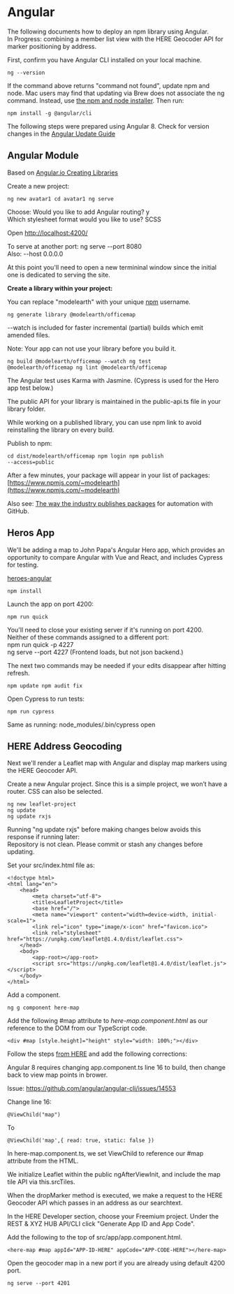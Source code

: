 # Angular  

The following documents how to deploy an npm library using Angular.  
In Progress: combining a member list view with the HERE Geocoder API for marker positioning by address.  

First, confirm you have Angular CLI installed on your local machine.  

<code>ng --version</code>

If the command above returns "command not found", update npm and node. Mac users may find that updating via Brew does not associate the ng command. Instead, use [the npm and node installer](https://www.npmjs.com/get-npm).  Then run:  

<code>npm install -g @angular/cli</code>  

The following steps were prepared using Angular 8. 
Check for version changes in the [Angular Update Guide](https://update.angular.io/)  


## Angular Module 
<!--
[Angular 6 - Create a module that can be installed with NPM](https://www.competa.com/blog/angular-6-create-a-module-that-can-be-installed-with-npm/)  
-->
Based on [Angular.io Creating Libraries](https://angular.io/guide/creating-libraries)

Create a new project:  

<code>ng new avatar1
cd avatar1
ng serve
</code>

Choose: Would you like to add Angular routing? y  
Which stylesheet format would you like to use? SCSS  

Open [http://localhost:4200/](http://localhost:4200/)  

To serve at another port:  ng serve --port 8080  
Also: --host 0.0.0.0 

At this point you'll need to open a new termininal window since the initial one is dedicated to serving the site.  

**Create a library within your project:**  
   
You can replace "modelearth" with your unique [npm](https://www.npmjs.com/) username.  

<code>ng generate library @modelearth/officemap</code>

--watch is included for faster incremental (partial) builds which emit amended files.  

Note: Your app can not use your library before you build it.
<!--
If upgrading, since already the default.
	Add the following in your tsconfig.lib.json for the --watch command.

<code>"angularCompilerOptions": {
    "enableResourceInlining": true,
}</code>
-->

<code>ng build @modelearth/officemap --watch
ng test @modelearth/officemap
ng lint @modelearth/officemap
</code>

The Angular test uses Karma with Jasmine.  (Cypress is used for the Hero app test below.)

The public API for your library is maintained in the public-api.ts file in your library folder.  


While working on a published library, you can use npm link to avoid reinstalling the library on every build.  

<!-- ng build did not completing with this on work computer...  -->

<!--
Skip next 2. May not apply to Angular 8: Add to projects/@modelearth/officemap/src/lib/@modelearth/officemap.module.ts  
(Need to confirm adding these next two lines are needed.)
<code>import { @modelearth/officemapModule } from '@modelearth/officemap';</code>

And in the imports array in the same .ts file:  
<code>imports: [@modelearth/officemapModule]</code>
-->


<!--
--prod flag Not used anymore for library builds since Ahead-of-Time (AOT) compiler is automatically applied.
https://angular.io/guide/aot-compiler

Build for production:  

<code>ng build @modelearth/officemap --prod</code>
-->


Publish to npm:  

<code>cd dist/modelearth/officemap 
npm login
npm publish --access=public
</code>


After a few minutes, your package will appear in your list of packages: [https://www.npmjs.com/~modelearth](https://www.npmjs.com/~modelearth)  

Also see: [The way the industry publishes packages](https://zellwk.com/blog/publish-to-npm/) for automation with GitHub.  


## Heros App

We'll be adding a map to John Papa's Angular Hero app, which provides an opportunity to compare Angular with Vue and React, and includes Cypress for testing.  

[heroes-angular](https://github.com/johnpapa/heroes-angular)

```
npm install
```

Launch the app on port 4200:  

```
npm run quick
```

You'll need to close your existing server if it's running on port 4200.  
Neither of these commands assigned to a different port:  
npm run quick -p 4227  
ng serve --port 4227 (Frontend loads, but not json backend.)  

The next two commands may be needed if your edits disappear after hitting refresh.     

<code>npm update
npm audit fix</code>

<!--
No effect:
Ran npm update again since this error remained: Browserslist: caniuse-lite is outdated. Please run next command `npm update`
-->

Open Cypress to run tests:  

<code>npm run cypress</code>

Same as running: node_modules/.bin/cypress open  


## HERE Address Geocoding

Next we'll render a Leaflet map with Angular and display map markers using the HERE Geocoder API.  

Create a new Angular project.  Since this is a simple project, we won’t have a router. CSS can also be selected.

```
ng new leaflet-project
ng update
ng update rxjs
```
Running "ng update rxjs" before making changes below avoids this response if running later:  
Repository is not clean.  Please commit or stash any changes before updating.


Set your src/index.html file as:  

```
<!doctype html>
<html lang="en">
    <head>
        <meta charset="utf-8">
        <title>LeafletProject</title>
        <base href="/">
        <meta name="viewport" content="width=device-width, initial-scale=1">
        <link rel="icon" type="image/x-icon" href="favicon.ico">
        <link rel="stylesheet" href="https://unpkg.com/leaflet@1.4.0/dist/leaflet.css">
    </head>
    <body>
        <app-root></app-root>
        <script src="https://unpkg.com/leaflet@1.4.0/dist/leaflet.js"></script>
    </body>
</html>
```

Add a component. 

```
ng g component here-map
```

Add the following #map attribute to *here-map.component.html* as our reference to the DOM from our TypeScript code.

```
<div #map [style.height]="height" style="width: 100%;"></div>
```

Follow the steps [from HERE](https://developer.here.com/blog/render-and-interact-with-here-location-data-using-leaflet-and-angular) and add the following corrections:   

Angular 8 requires changing app.component.ts line 16 to build, then change back to view map points in brower.

Issue: https://github.com/angular/angular-cli/issues/14553  

Change line 16:

```
@ViewChild("map")
```
To

```
@ViewChild('map',{ read: true, static: false })
```


In here-map.component.ts, we set ViewChild to reference our #map attribute from the HTML.  

We initialize Leaflet within the public ngAfterViewInit, and include the map tile API via this.srcTiles.  

When the dropMarker method is executed, we make a request to the HERE Geocoder API which passes in an address as our searchtext.  

<!--
Wasn't needed
Change:

```
let location = result.Response.View[0].Result[0].Location.DisplayPosition;
```

To: 

```
const location = result['Response']['View'][0]['Result'][0]['Location']['DisplayPosition']; 
```
-->

In the HERE Developer section, choose your Freemium project. Under the REST & XYZ HUB API/CLI click "Generate App ID and App Code".  

Add the following to the top of src/app/app.component.html.

<!--
	Since we didn't include a router, everything will be rendered inside the project’s file. 
	Note, calling the attribute #map here is just a coincidence. 
-->


```
<here-map #map appId="APP-ID-HERE" appCode="APP-CODE-HERE"></here-map>
```
 
Open the geocoder map in a new port if you are already using default 4200 port.  


```
ng serve --port 4201
```

<!--
https://angular.io/styleguide#style-09-01  


Add below: { read: true, static: false }  and in here-map.component.ts  


```
import { Component, OnInit, ElementRef, ViewChild } from '@angular/core';
import { HereMapComponent } from './here-map/here-map.component';

@Component({
    selector: 'app-root',
    templateUrl: './app.component.html',
    styleUrls: ['./app.component.css']
})
export class AppComponent implements OnInit {

    @ViewChild('map',{ read: true, static: false })
    public mapElement: HereMapComponent;

    public ngOnInit() { }

    public ngAfterViewInit() {
        this.mapElement.dropMarker('tracy, ca');
        this.mapElement.dropMarker('lathrop, ca');
    }

}
```

User editing and Ivy!
https://github.com/only2dhir/angular8-demo

Nice Social Login, Display list from an API, Theme toggle
https://github.com/igniteui/crypto-portfolio-app
https://www.freecodecamp.org/news/firebase-angular-application-with-auth-and-realtime-database-ae37fef5859d/

-->

